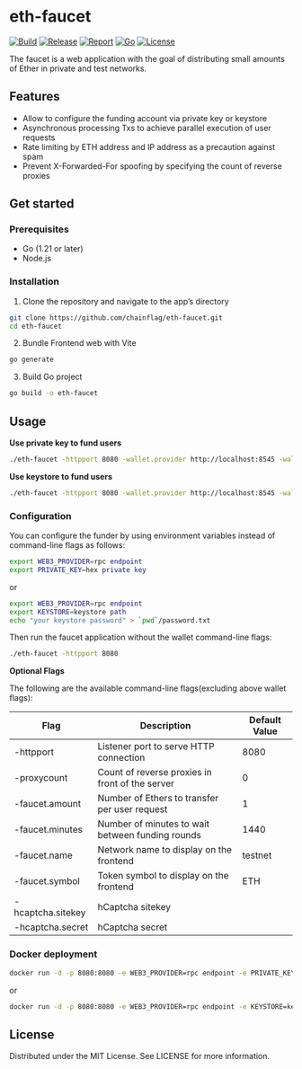 # eth-faucet

[![Build](https://img.shields.io/github/actions/workflow/status/chainflag/eth-faucet/build.yml?branch=main)](https://github.com/chainflag/eth-faucet/actions/workflows/build.yml)
[![Release](https://img.shields.io/github/v/release/chainflag/eth-faucet)](https://github.com/chainflag/eth-faucet/releases)
[![Report](https://goreportcard.com/badge/github.com/chainflag/eth-faucet)](https://goreportcard.com/report/github.com/chainflag/eth-faucet)
[![Go](https://img.shields.io/github/go-mod/go-version/chainflag/eth-faucet)](https://go.dev/)
[![License](https://img.shields.io/github/license/chainflag/eth-faucet)](https://github.com/chainflag/eth-faucet/blob/main/LICENSE)

The faucet is a web application with the goal of distributing small amounts of Ether in private and test networks.

## Features

* Allow to configure the funding account via private key or keystore
* Asynchronous processing Txs to achieve parallel execution of user requests
* Rate limiting by ETH address and IP address as a precaution against spam
* Prevent X-Forwarded-For spoofing by specifying the count of reverse proxies

## Get started

### Prerequisites

* Go (1.21 or later)
* Node.js

### Installation

1. Clone the repository and navigate to the app’s directory
```bash
git clone https://github.com/chainflag/eth-faucet.git
cd eth-faucet
```

2. Bundle Frontend web with Vite
```bash
go generate
```

3. Build Go project 
```bash
go build -o eth-faucet
```

## Usage

**Use private key to fund users**

```bash
./eth-faucet -httpport 8080 -wallet.provider http://localhost:8545 -wallet.privkey privkey
```

**Use keystore to fund users**

```bash
./eth-faucet -httpport 8080 -wallet.provider http://localhost:8545 -wallet.keyjson keystore -wallet.keypass password.txt
```

### Configuration

You can configure the funder by using environment variables instead of command-line flags as follows:
```bash
export WEB3_PROVIDER=rpc endpoint
export PRIVATE_KEY=hex private key
```

or

```bash
export WEB3_PROVIDER=rpc endpoint
export KEYSTORE=keystore path
echo "your keystore password" > `pwd`/password.txt
```

Then run the faucet application without the wallet command-line flags:
```bash
./eth-faucet -httpport 8080
```

**Optional Flags**

The following are the available command-line flags(excluding above wallet flags):

| Flag              | Description                                      | Default Value |
|-------------------|--------------------------------------------------|---------------|
| -httpport         | Listener port to serve HTTP connection           | 8080          |
| -proxycount       | Count of reverse proxies in front of the server  | 0             |
| -faucet.amount    | Number of Ethers to transfer per user request    | 1             |
| -faucet.minutes   | Number of minutes to wait between funding rounds | 1440          |
| -faucet.name      | Network name to display on the frontend          | testnet       |
| -faucet.symbol    | Token symbol to display on the frontend          | ETH           |
| -hcaptcha.sitekey | hCaptcha sitekey                                 |               |
| -hcaptcha.secret  | hCaptcha secret                                  |               |

### Docker deployment

```bash
docker run -d -p 8080:8080 -e WEB3_PROVIDER=rpc endpoint -e PRIVATE_KEY=hex private key chainflag/eth-faucet:1.1.0
```

or

```bash
docker run -d -p 8080:8080 -e WEB3_PROVIDER=rpc endpoint -e KEYSTORE=keystore path -v `pwd`/keystore:/app/keystore -v `pwd`/password.txt:/app/password.txt chainflag/eth-faucet:1.1.0
```

## License

Distributed under the MIT License. See LICENSE for more information.
